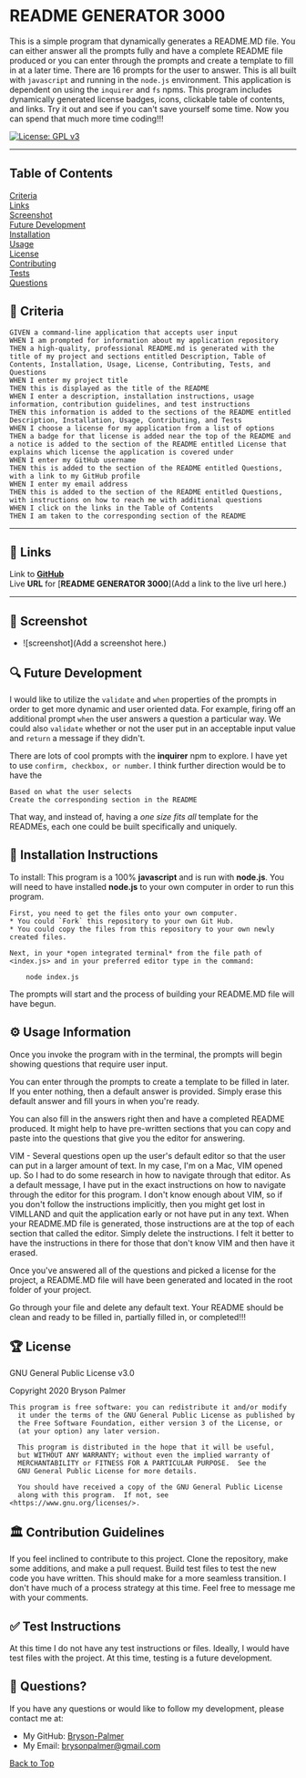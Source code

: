 ## <a id='back-to-top' > </a>
# README GENERATOR 3000

This is a simple program that dynamically generates a README.MD file. You can either answer all the prompts fully and have a complete README file produced or you can enter through the prompts and create a template to fill in at a later time. There are 16 prompts for the user to answer. This is all built with `javascript` and running in the  `node.js` environment. This application is dependent on using the `inquirer` and `fs` npms. This program includes dynamically generated license badges, icons, clickable table of contents, and links. Try it out and see if you can't save yourself some time. Now you can spend that much more time coding!!!


[![License: GPL v3](https://img.shields.io/badge/License-GPLv3-blue.svg)](https://www.gnu.org/licenses/gpl-3.0)
________________________________________

## Table of Contents
[Criteria](#criteria) </br>
[Links](#links) </br>
[Screenshot](#screenshot) </br>
[Future Development](#future-development) </br>
[Installation](#installation) </br>
[Usage](#usage) </br>
[License](#license) </br>
[Contributing](#contributing) </br>
[Tests](#tests) </br>
[Questions](#questions) </br>

## 💼 <a id='criteria'></a> Criteria
  ```
GIVEN a command-line application that accepts user input
WHEN I am prompted for information about my application repository
THEN a high-quality, professional README.md is generated with the title of my project and sections entitled Description, Table of Contents, Installation, Usage, License, Contributing, Tests, and Questions
WHEN I enter my project title
THEN this is displayed as the title of the README
WHEN I enter a description, installation instructions, usage information, contribution guidelines, and test instructions
THEN this information is added to the sections of the README entitled Description, Installation, Usage, Contributing, and Tests
WHEN I choose a license for my application from a list of options
THEN a badge for that license is added near the top of the README and a notice is added to the section of the README entitled License that explains which license the application is covered under
WHEN I enter my GitHub username
THEN this is added to the section of the README entitled Questions, with a link to my GitHub profile
WHEN I enter my email address
THEN this is added to the section of the README entitled Questions, with instructions on how to reach me with additional questions
WHEN I click on the links in the Table of Contents
THEN I am taken to the corresponding section of the README
  ```
  ________________________________________

## 🔗 <a id='links'></a> Links
Link to [**GitHub**](https://github.com/Bryson-Palmer/README-GENERATOR.git) </br>
Live **URL** for [**README GENERATOR 3000**](Add a link to the live url here.) </br>
________________________________________

## 📸 <a id='screenshot'></a> Screenshot
* ![screenshot](Add a screenshot here.)

## 🔍 <a id='future-development'></a> Future Development
I would like to utilize the `validate` and `when` properties of the prompts in order to get more dynamic and user oriented data. For example, firing off an additional prompt `when` the user answers a question a particular way. We could also `validate` whether or not the user put in an acceptable input value and `return` a message if they didn't. 

There are lots of cool prompts with the **inquirer** npm to explore. I have yet to use `confirm, checkbox, or number`. I think further direction would be to have the 
```User types in the different table of contents 
Based on what the user selects
Create the corresponding section in the README
```
That way, and instead of, having a *one size fits all* template for the READMEs, each one could be built specifically and uniquely.



## 🔧 <a id='installation'></a> Installation Instructions
To install:
This program is a 100% **javascript** and is run with **node.js**. You will need to have installed **node.js** to your own computer in order to run this program.
```
First, you need to get the files onto your own computer. 
* You could `Fork` this repository to your own Git Hub.
* You could copy the files from this repository to your own newly created files.

Next, in your *open integrated terminal* from the file path of <index.js> and in your preferred editor type in the command:

	node index.js
```
The prompts will start and the process of building your README.MD file will have begun.


## ⚙️ <a id='usage'></a> Usage Information
Once you invoke the program with <node index.js> in the terminal, the prompts will begin showing questions that require user input. 

You can enter through the prompts to create a template to be filled in later. If you enter nothing, then a default answer is provided. Simply erase this default answer and fill yours in when you're ready.

You can also fill in the answers right then and have a completed README produced. It might help to have pre-written sections that you can copy and paste into the questions that give you the editor for answering.

VIM - Several questions open up the user's default editor so that the user can put in a larger amount of text. In my case, I'm on a Mac, VIM opened up. So I had to do some research in how to navigate through that editor. As a default message, I have put in the exact instructions on how to navigate through the editor for this program. I don't know enough about VIM, so if you don't follow the instructions implicitly, then you might get lost in VIMLLAND and quit the application early or not have put in any text. When your README.MD file is generated, those instructions are at the top of each section that called the editor. Simply delete the instructions. I felt it better to have the instructions in there for those that don't know VIM and then have it erased.

Once you've answered all of the questions and picked a license for the project, a README.MD file will have been generated and located in the root folder of your project.

Go through your file and delete any default text. Your README should be clean and ready to be filled in, partially filled in, or completed!!!



## 🏆 <a id='license'></a> License
  GNU General Public License v3.0

  Copyright 2020  Bryson Palmer

  ```
  This program is free software: you can redistribute it and/or modify
    it under the terms of the GNU General Public License as published by
    the Free Software Foundation, either version 3 of the License, or
    (at your option) any later version.

    This program is distributed in the hope that it will be useful,
    but WITHOUT ANY WARRANTY; without even the implied warranty of
    MERCHANTABILITY or FITNESS FOR A PARTICULAR PURPOSE.  See the
    GNU General Public License for more details.

    You should have received a copy of the GNU General Public License
    along with this program.  If not, see <https://www.gnu.org/licenses/>.
  ```

## 🏛️ <a id='contributing'></a> Contribution Guidelines
If you feel inclined to contribute to this project. Clone the repository, make some additions, and make a pull request. Build test files to test the new code you have written. This should make for a more seamless transition. I don't have much of a process strategy at this time. Feel free to message me with your comments. 


## ✅ <a id='tests'></a> Test Instructions
At this time I do not have any test instructions or files. Ideally, I would have test files with the project. At this time, testing is a future development. 


## 📡 <a id='questions'></a> Questions?
If you have any questions or would like to follow my development, please contact me at: </br>
* My GitHub: [Bryson-Palmer](https://github.com/Bryson-Palmer) </br>
* My Email: [brysonpalmer@gmail.com](mailto:brysonpalmer@gmail.com) </br>

[Back to Top](#back-to-top)
